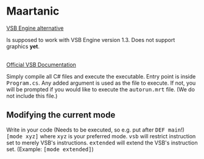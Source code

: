 # Maartanic

[VSB Engine alternative](https://scratch.mit.edu/studios/27769777/)
<p>Is supposed to work with VSB Engine version 1.3. Does not support graphics <b>yet</b>.</p>
<br>
<a href="https://1drv.ms/w/s!AnfmoStjhZY_gYJHHfx08GvbdRHsAg?e=VxucUb">Official VSB Documentation</a>
<p>
Simply compile all C# files and execute the executable. Entry point is inside <kbd>Program.cs</kbd>. Any added argument is used as the file to execute. If not, you will be prompted if you would like to execute the <kbd>autorun.mrt</kbd> file. (We do not include this file.)
</p>

## Modifying the current mode
<p>Write in your code (Needs to be executed, so e.g. put after <kbd>DEF main</kbd>!) <kbd>[mode xyz]</kbd> where <kbd>xyz</kbd> is your preferred mode. <kbd>vsb</kbd> will restrict instruction set to merely VSB's instructions. <kbd>extended</kbd> will extend the VSB's instruction set. (Example: <kbd>[mode extended]</kbd>)</p>
